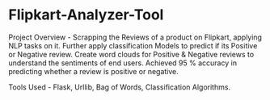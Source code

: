 # Flipkart-Analyzer-Tool
Project Overview - Scrapping the Reviews of a product on Flipkart, applying NLP tasks on it. Further apply classification Models to predict if its Positive or Negative review. Create word clouds for Positive &amp; Negative reviews to understand the sentiments of end users. Achieved 95 % accuracy in predicting whether a review is positive or negative. 

Tools Used - Flask, Urllib, Bag of Words, Classification Algorithms.
